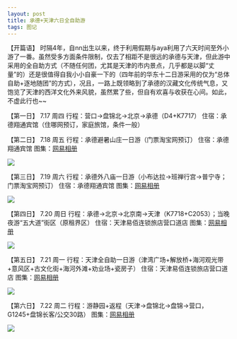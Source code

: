 ```yaml
---
layout: post
title: 承德+天津六日全自助游
tags: 图记 
---
```


【开篇语】 
时隔4年，自nn出生以来，终于利用假期与aya利用了六天时间至外小游了一番。虽然受多方面条件限制，仅去了相距不是很远的承德与天津，但此游中采用的全自助方式（不随任何团，尤其是天津的市内景点，几乎都是以脚“丈量”的）还是很值得自我小小自豪一下的（四年前的华东十二日游采用的仅为“总体自助+逐地随团”的方式），况且，一路上既领略到了承德的汉藏文化传统气息，又饱览了天津的西洋文化外来风貌，虽然累了些，但自有欢喜与收获在心间。如此，不虚此行也~~ 

【第一日】 7.17  周四 
行程：营口→盘锦北→北京→承德（D4+K7717） 
住宿：承德翔通宾馆（住哪网预订，家庭旅馆，条件一般） 

【第二日】 7.18 周五 
行程：承德避暑山庄一日游（门票淘宝网预订） 
住宿：承德翔通宾馆 
图集：[网易相册](http://photo.163.com/cpxxpc/#m=1&aid=305980108&p=1)

![](http://image.cpxxpc.com/chengde1.jpg-700)

【第三日】 7.19 周六 
行程：承德外八庙一日游（小布达拉→班禅行宫→普宁寺；门票淘宝网预订） 
住宿：承德翔通宾馆 
图集：[网易相册](http://photo.163.com/cpxxpc/#m=1&aid=305970094&p=1)

![](http://image.cpxxpc.com/chengde2.jpg-700)

【第四日】 7.20 周日 
行程：承德→北京→北京南→天津（K7718+C2053）；当晚夜游“五大道”街区（原租界区） 
住宿：天津易佰连锁旅店营口道店 
图集：[网易相册](http://photo.163.com/cpxxpc/#m=1&aid=305983181&p=1)

![](http://image.cpxxpc.com/chengde3.jpg-700)

【第五日】 7.21 周一 
行程：天津全自助一日游（津湾广场+解放桥+海河观光带+意风区+古文化街+海河外滩+劝业场+瓷房子） 
住宿：天津易佰连锁旅店营口道店 
图集：[网易相册](http://photo.163.com/cpxxpc/#m=1&aid=305969199&p=1)

![](http://image.cpxxpc.com/chengde4.jpg-700)

【第六日】 7.22 周二 
行程：游静园+返程（天津→盘锦北→盘锦→营口，G1245+盘锦长客/公交30路） 
图集：[网易相册](http://photo.163.com/cpxxpc/#m=1&aid=305981205&p=1)

![](http://image.cpxxpc.com/chengde5.jpg-700)



